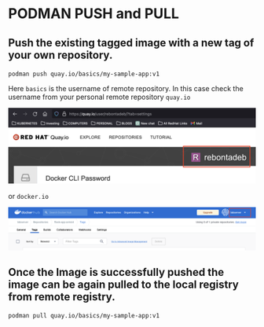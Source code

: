 # PODMAN PUSH and PULL

## Push the existing tagged image with a new tag of your own repository.
```
podman push quay.io/basics/my-sample-app:v1 
```

Here `basics` is the username of remote repository. 
In this case check the username from your personal remote repository `quay.io` 

![title](images/quay-io-repository.png)

or `docker.io`

![title](images/docker-hub-repository.png)

## Once the Image is successfully pushed the image can be again pulled to the local registry from remote registry.
```
podman pull quay.io/basics/my-sample-app:v1 
```